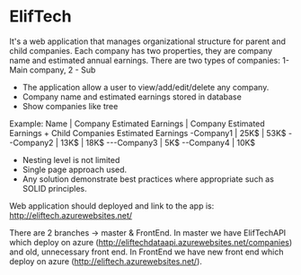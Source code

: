 # ElifTech
It's a web application that manages organizational structure for parent and child companies. 
Each company has two properties, they are company name and estimated annual earnings. 
There are two types of companies: 1- Main company, 2 - Sub

- The application allow a user to view/add/edit/delete any company.
- Company name and estimated earnings stored in database
- Show companies like tree

Example:
Name | Company Estimated Earnings | Company Estimated Earnings + Child Companies Estimated Earnings
 -Company1 | 25K$ | 53K$
  --Company2 | 13K$ | 18K$
   ---Company3 | 5K$
  --Company4 | 10K$
  
- Nesting level is not limited
- Single page approach used.
- Any solution demonstrate best practices where appropriate such as SOLID principles.

Web application should deployed and link to the app is:
http://eliftech.azurewebsites.net/

There are 2 branches -> master & FrontEnd.
In master we have ElifTechAPI which deploy on azure (http://eliftechdataapi.azurewebsites.net/companies)
and old, unnecessary front end.
In FrontEnd we have new front end which deploy on azure (http://eliftech.azurewebsites.net/).
